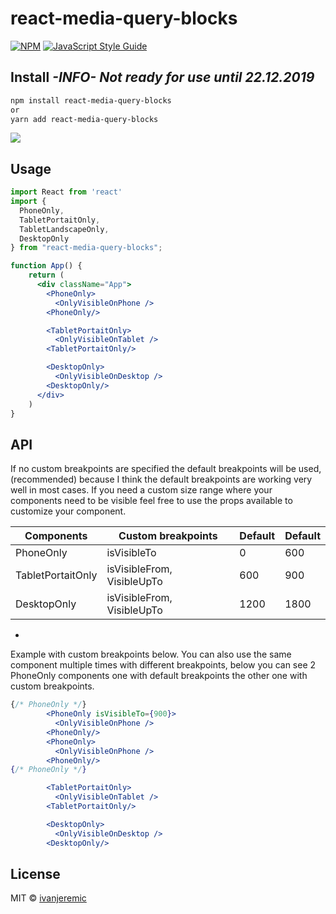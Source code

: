 # react-media-query-blocks

>

[![NPM](https://img.shields.io/npm/v/react-media-query-blocks.svg)](https://www.npmjs.com/package/react-media-query-blocks) [![JavaScript Style Guide](https://img.shields.io/badge/code_style-standard-brightgreen.svg)](https://standardjs.com)

## Install **_-INFO-_** **_Not ready for use until 22.12.2019_**

```bash
npm install react-media-query-blocks
or
yarn add react-media-query-blocks
```

![](https://i.gyazo.com/73595f8a2b31ccb5fe5eb1079e5e1ae8.gif)

## Usage

```jsx
import React from 'react'
import {
  PhoneOnly,
  TabletPortaitOnly,
  TabletLandscapeOnly,
  DesktopOnly
} from "react-media-query-blocks";

function App() {
    return (
      <div className="App">
        <PhoneOnly>
          <OnlyVisibleOnPhone />
        <PhoneOnly/>

        <TabletPortaitOnly>
          <OnlyVisibleOnTablet />
        <TabletPortaitOnly/>

        <DesktopOnly>
          <OnlyVisibleOnDesktop />
        <DesktopOnly/>
      </div>
    )
}
```

## API

If no custom breakpoints are specified the default breakpoints will be used, (recommended) because I think the default breakpoints are working very well in most cases. If you need a custom size range where your components need to be visible feel free to use the props available to customize your component.

| Components        | Custom breakpoints         | Default | Default |
| ----------------- | -------------------------- | ------- | ------- |
| PhoneOnly         | isVisibleTo                | 0       | 600     |
| TabletPortaitOnly | isVisibleFrom, VisibleUpTo | 600     | 900     |
| DesktopOnly       | isVisibleFrom, VisibleUpTo | 1200    | 1800    |

-
Example with custom breakpoints below. You can also use the same component multiple times with different breakpoints, below you can see 2 PhoneOnly components one with default breakpoints the other one with custom breakpoints.

```jsx
{/* PhoneOnly */}
        <PhoneOnly isVisibleTo={900}>
          <OnlyVisibleOnPhone />
        <PhoneOnly/>
        <PhoneOnly>
          <OnlyVisibleOnPhone />
        <PhoneOnly/>
{/* PhoneOnly */}

        <TabletPortaitOnly>
          <OnlyVisibleOnTablet />
        <TabletPortaitOnly/>

        <DesktopOnly>
          <OnlyVisibleOnDesktop />
        <DesktopOnly/>

```

## License

MIT © [ivanjeremic](https://github.com/ivanjeremic)
